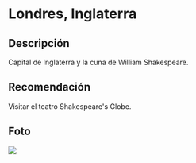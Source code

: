 # Londres, Inglaterra

## Descripción
Capital de Inglaterra y la cuna de William Shakespeare.

## Recomendación
Visitar el teatro Shakespeare's Globe.

## Foto
![](https://www.universal-assistance.com/uablog/wp-content/uploads/2022/12/londres-general-opt.png)

